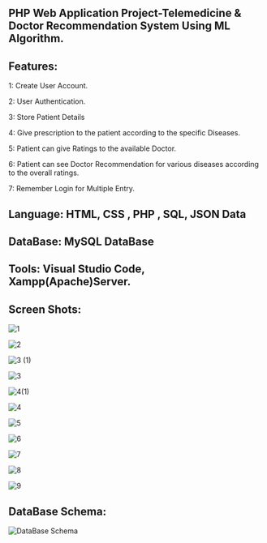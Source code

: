 ## PHP Web Application Project-Telemedicine & Doctor Recommendation System Using ML Algorithm.

## Features:
1: Create User Account.

2: User Authentication.

3: Store Patient Details

4: Give prescription to the patient according to the specific Diseases. 

5: Patient can give Ratings to the available Doctor.

6: Patient can see Doctor Recommendation for various diseases according to the overall ratings.

7: Remember Login for Multiple Entry.

## Language: HTML, CSS , PHP , SQL, JSON Data
## DataBase: MySQL DataBase
## Tools: Visual Studio Code, Xampp(Apache)Server.

## Screen Shots:

![1](https://github.com/MRIDULrk/PHP_Project-Telemedicine_and_Doctor_Recommendation_System_Using-_ML_Algorithm/assets/100429674/4e5cc91e-d4b5-4351-921d-80c25532c344)

![2](https://github.com/MRIDULrk/PHP_Project-Telemedicine_and_Doctor_Recommendation_System_Using-_ML_Algorithm/assets/100429674/9623b0e0-2e41-4ee4-9220-86d379a8c09f)


![3 (1)](https://github.com/MRIDULrk/PHP_Project-Telemedicine_and_Doctor_Recommendation_System_Using-_ML_Algorithm/assets/100429674/df02607c-7275-47e2-9aaf-8e2f1935e3a6)


![3](https://github.com/MRIDULrk/PHP_Project-Telemedicine_and_Doctor_Recommendation_System_Using-_ML_Algorithm/assets/100429674/3c3bb89a-42ac-44f0-a673-601a4dcda7bd)


![4(1)](https://github.com/MRIDULrk/PHP_Project-Telemedicine_and_Doctor_Recommendation_System_Using-_ML_Algorithm/assets/100429674/2343db8c-5d3a-482b-b1cc-464ef7fc342f)

![4](https://github.com/MRIDULrk/PHP_Project-Telemedicine_and_Doctor_Recommendation_System_Using-_ML_Algorithm/assets/100429674/47e37aeb-daa8-404f-9cee-e6daad92e2bc)

![5](https://github.com/MRIDULrk/PHP_Project-Telemedicine_and_Doctor_Recommendation_System_Using-_ML_Algorithm/assets/100429674/dfa7f42c-bd87-479c-a07d-26fcaea5de1e)




![6](https://github.com/MRIDULrk/PHP_Project-Telemedicine_and_Doctor_Recommendation_System_Using-_ML_Algorithm/assets/100429674/e82019b7-50df-47c2-ace8-77f7f9897041)

![7](https://github.com/MRIDULrk/PHP_Project-Telemedicine_and_Doctor_Recommendation_System_Using-_ML_Algorithm/assets/100429674/b90cbdd2-37a4-437f-b032-96ed23ebbd63)


![8](https://github.com/MRIDULrk/PHP_Project-Telemedicine_and_Doctor_Recommendation_System_Using-_ML_Algorithm/assets/100429674/bfa15aaf-3d47-4294-99c2-b18483761960)


![9](https://github.com/MRIDULrk/PHP_Project-Telemedicine_and_Doctor_Recommendation_System_Using-_ML_Algorithm/assets/100429674/ffa5013b-914a-4cff-852a-d5a49de6b8fd)

## DataBase Schema:

![DataBase Schema](https://github.com/MRIDULrk/PHP_Project-Telemedicine_and_Doctor_Recommendation_System_Using-_ML_Algorithm/assets/100429674/3bb85bcf-913e-4c93-b018-8cbdf3715855)
